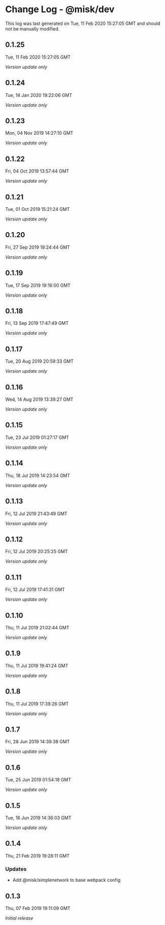 # Change Log - @misk/dev

This log was last generated on Tue, 11 Feb 2020 15:27:05 GMT and should not be manually modified.

## 0.1.25
Tue, 11 Feb 2020 15:27:05 GMT

*Version update only*

## 0.1.24
Tue, 14 Jan 2020 19:22:06 GMT

*Version update only*

## 0.1.23
Mon, 04 Nov 2019 14:27:10 GMT

*Version update only*

## 0.1.22
Fri, 04 Oct 2019 13:57:44 GMT

*Version update only*

## 0.1.21
Tue, 01 Oct 2019 15:21:24 GMT

*Version update only*

## 0.1.20
Fri, 27 Sep 2019 19:24:44 GMT

*Version update only*

## 0.1.19
Tue, 17 Sep 2019 19:16:00 GMT

*Version update only*

## 0.1.18
Fri, 13 Sep 2019 17:47:49 GMT

*Version update only*

## 0.1.17
Tue, 20 Aug 2019 20:59:33 GMT

*Version update only*

## 0.1.16
Wed, 14 Aug 2019 13:39:27 GMT

*Version update only*

## 0.1.15
Tue, 23 Jul 2019 01:27:17 GMT

*Version update only*

## 0.1.14
Thu, 18 Jul 2019 14:23:54 GMT

*Version update only*

## 0.1.13
Fri, 12 Jul 2019 21:43:49 GMT

*Version update only*

## 0.1.12
Fri, 12 Jul 2019 20:25:25 GMT

*Version update only*

## 0.1.11
Fri, 12 Jul 2019 17:41:31 GMT

*Version update only*

## 0.1.10
Thu, 11 Jul 2019 21:02:44 GMT

*Version update only*

## 0.1.9
Thu, 11 Jul 2019 19:41:24 GMT

*Version update only*

## 0.1.8
Thu, 11 Jul 2019 17:39:26 GMT

*Version update only*

## 0.1.7
Fri, 28 Jun 2019 14:39:38 GMT

*Version update only*

## 0.1.6
Tue, 25 Jun 2019 01:54:18 GMT

*Version update only*

## 0.1.5
Tue, 18 Jun 2019 14:36:03 GMT

*Version update only*

## 0.1.4
Thu, 21 Feb 2019 19:28:11 GMT

### Updates

- Add @misk/simplenetwork to base webpack config

## 0.1.3
Thu, 07 Feb 2019 19:11:09 GMT

*Initial release*


